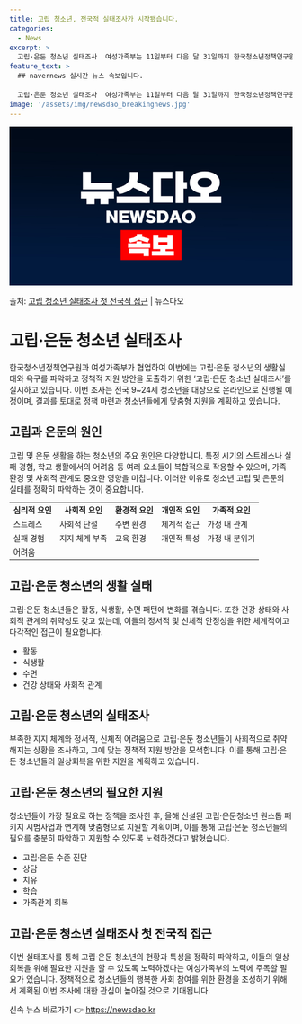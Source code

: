 ```yaml
---
title: 고립 청소년, 전국적 실태조사가 시작됐습니다.
categories:
  - News
excerpt: >
  고립·은둔 청소년 실태조사  여성가족부는 11일부터 다음 달 31일까지 한국청소년정책연구원과 협업해 고립·은…
feature_text: >
  ## navernews 실시간 뉴스 속보입니다.

  고립·은둔 청소년 실태조사  여성가족부는 11일부터 다음 달 31일까지 한국청소년정책연구원과 협업해 고립·은…
image: '/assets/img/newsdao_breakingnews.jpg'
---
```


![뉴스다오 속보](/assets/img/newsdao_breakingnews.jpg)

<p>출처: <a href="https://newsdao.kr/4165" rel="dofollow">고립 청소년 실태조사 첫 전국적 접근</a> | 뉴스다오</p>

<h1>고립·은둔 청소년 실태조사</h1>
<p data-ke-size="size16">한국청소년정책연구원과 여성가족부가 협업하여 이번에는 고립·은둔 청소년의 생활실태와 욕구를 파악하고 정책적 지원 방안을 도출하기 위한 ‘고립·은둔 청소년 실태조사’를 실시하고 있습니다. 이번 조사는 전국 9~24세 청소년을 대상으로 온라인으로 진행될 예정이며, 결과를 토대로 정책 마련과 청소년들에게 맞춤형 지원을 계획하고 있습니다.</p>

<h2>고립과 은둔의 원인</h2>
<p data-ke-size="size16">고립 및 은둔 생활을 하는 청소년의 주요 원인은 다양합니다. 특정 시기의 스트레스나 실패 경험, 학교 생활에서의 어려움 등 여러 요소들이 복합적으로 작용할 수 있으며, 가족 환경 및 사회적 관계도 중요한 영향을 미칩니다. 이러한 이유로 청소년 고립 및 은둔의 실태를 정확히 파악하는 것이 중요합니다.</p>
<table>
<tr>
    <td style="text-align: center; height: 17px;"><b>심리적 요인</b></td>
    <td style="text-align: center; height: 17px;"><b>사회적 요인</b></td>
    <td style="text-align: center; height: 17px;"><b>환경적 요인</b></td>
    <td style="text-align: center; height: 17px;"><b>개인적 요인</b></td>
    <td style="text-align: center; height: 17px;"><b>가족적 요인</b></td>
</tr>
<tr>
    <td>스트레스</td>
    <td>사회적 단절</td>
    <td>주변 환경</td>
    <td>체계적 접근</td>
    <td>가정 내 관계</td>
</tr>
<tr>
    <td>실패 경험</td>
    <td>지지 체계 부족</td>
    <td>교육 환경</td>
    <td>개인적 특성</td>
    <td>가정 내 분위기</td>
</tr>
<tr>
    <td>어려움</td>
    <td></td>
    <td></td>
    <td></td>
    <td></td>
</tr>
</table>

<h2>고립·은둔 청소년의 생활 실태</h2>
<p data-ke-size="size16">고립·은둔 청소년들은 활동, 식생활, 수면 패턴에 변화를 겪습니다. 또한 건강 상태와 사회적 관계의 취약성도 갖고 있는데, 이들의 정서적 및 신체적 안정성을 위한 체계적이고 다각적인 접근이 필요합니다.</p>
<ul>
    <li>활동</li>
    <li>식생활</li>
    <li>수면</li>
    <li>건강 상태와 사회적 관계</li>
</ul>

<h2>고립·은둔 청소년의 실태조사</h2>
<p data-ke-size="size16">부족한 지지 체계와 정서적, 신체적 어려움으로 고립·은둔 청소년들이 사회적으로 취약해지는 상황을 조사하고, 그에 맞는 정책적 지원 방안을 모색합니다. 이를 통해 고립·은둔 청소년들의 일상회복을 위한 지원을 계획하고 있습니다.</p>

<h2>고립·은둔 청소년의 필요한 지원</h2>
<p data-ke-size="size16">청소년들이 가장 필요로 하는 정책을 조사한 후, 올해 신설된 고립·은둔청소년 원스톱 패키지 시범사업과 연계해 맞춤형으로 지원할 계획이며, 이를 통해 고립·은둔 청소년들의 필요를 충분히 파악하고 지원할 수 있도록 노력하겠다고 밝혔습니다.</p>
<ul>
    <li>고립·은둔 수준 진단</li>
    <li>상담</li>
    <li>치유</li>
    <li>학습</li>
    <li>가족관계 회복</li>
</ul>

<h2>고립·은둔 청소년 실태조사 첫 전국적 접근</h2>
<p data-ke-size="size16">이번 실태조사를 통해 고립·은둔 청소년의 현황과 특성을 정확히 파악하고, 이들의 일상회복을 위해 필요한 지원을 할 수 있도록 노력하겠다는 여성가족부의 노력에 주목할 필요가 있습니다. 정책적으로 청소년들의 행복한 사회 참여를 위한 환경을 조성하기 위해서 계획된 이번 조사에 대한 관심이 높아질 것으로 기대됩니다.</p> 

신속 뉴스 바로가기 👉 <a href="https://newsdao.kr" rel="dofollow">https://newsdao.kr</a>


